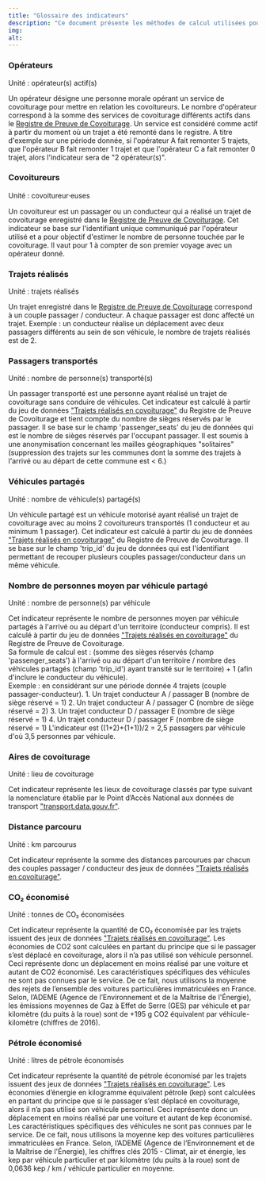 ```yaml
---
title: "Glossaire des indicateurs"
description: "Ce document présente les méthodes de calcul utilisées pour les indicateurs de l'observatoire."
img:
alt:
---
```

### <a name="operateur"></a>Opérateurs
<div role="alert" class="fr-alert fr-alert--info">
    <p class="fr-alert__title">Unité : opérateur(s) actif(s)</p>
</div>
Un opérateur désigne une personne morale opérant un service de covoiturage pour mettre en relation les covoitureurs. Le nombre d'opérateur correspond à la somme des services de covoiturage différents actifs dans le <a href="https://covoiturage.beta.gouv.fr/operateurs/">Registre de Preuve de Covoiturage</a>. Un service est considéré comme actif à partir du moment où un trajet a été remonté dans le registre. A titre d'exemple sur une période donnée, si l'opérateur A fait remonter 5 trajets, que l'opérateur B fait remonter 1 trajet et que l'opérateur C a fait remonter 0 trajet, alors l'indicateur sera de "2 opérateur(s)".

### <a name="covoitureur"></a>Covoitureurs
<div role="alert" class="fr-alert fr-alert--info">
    <p class="fr-alert__title">Unité : covoitureur⸱euses</p>
</div>
Un covoitureur est un passager ou un conducteur qui a réalisé un trajet de covoiturage enregistré  dans le <a href="https://covoiturage.beta.gouv.fr">Registre de Preuve de Covoiturage</a>. Cet indicateur se base sur l'identifiant unique communiqué par l'opérateur utilisé et a pour objectif d'estimer le nombre de personne touchée par le covoiturage. Il vaut pour 1 à compter de son premier voyage avec un opérateur donné.

### <a name="trajet"></a>Trajets réalisés 
<div role="alert" class="fr-alert fr-alert--info">
    <p class="fr-alert__title">Unité : trajets réalisés</p>
</div>
Un trajet enregistré  dans le <a href="https://covoiturage.beta.gouv.fr">Registre de Preuve de Covoiturage</a> correspond à un couple passager / conducteur. A chaque passager est donc affecté un trajet.
Exemple : un conducteur réalise un déplacement avec deux passagers différents au sein de son véhicule, le nombre de trajets réalisés est de 2.

### <a name="passager"></a>Passagers transportés
<div role="alert" class="fr-alert fr-alert--info">
    <p class="fr-alert__title">Unité : nombre de personne(s) transporté(s)</p>
</div>
Un passager transporté est une personne ayant réalisé un trajet de covoiturage sans conduire de véhicules. Cet indicateur est calculé à partir du jeu de données <a href="https://www.data.gouv.fr/fr/datasets/trajets-realises-en-covoiturage-registre-de-preuve-de-covoiturage/">"Trajets réalisés en covoiturage"</a> du Registre de Preuve de Covoiturage et tient compte du nombre de sièges réservés par le passager. Il se base sur le champ 'passenger_seats' du jeu de données qui est le nombre de sièges réservés par l'occupant passager. Il est soumis à une anonymisation concernant les mailles géographiques "solitaires" (suppression des trajets sur les communes dont la somme des trajets à l'arrivé ou au départ de cette commune est < 6.)

### <a name="vehicule"></a>Véhicules partagés
<div role="alert" class="fr-alert fr-alert--info">
    <p class="fr-alert__title">Unité : nombre de véhicule(s) partagé(s)</p>
</div>
Un véhicule partagé est un véhicule motorisé ayant réalisé un trajet de covoiturage avec au moins 2 covoitureurs transportés  (1 conducteur et au minimum 1 passager). Cet indicateur est calculé à partir du jeu de données <a href="https://www.data.gouv.fr/fr/datasets/trajets-realises-en-covoiturage-registre-de-preuve-de-covoiturage/">"Trajets réalisés en covoiturage"</a> du Registre de Preuve de Covoiturage. Il se base sur le champ 'trip_id' du jeu de données qui est l'identifiant permettant de recouper plusieurs couples passager/conducteur dans un même véhicule.

### <a name="occupation"></a>Nombre de personnes moyen par véhicule partagé
<div role="alert" class="fr-alert fr-alert--info">
    <p class="fr-alert__title">Unité : nombre de personne(s) par véhicule</p>
</div>
Cet indicateur représente le nombre de personnes moyen par véhicule partagés à l'arrivé ou au départ d'un territoire  (conducteur compris). Il est calculé à partir du jeu de données <a href="https://www.data.gouv.fr/fr/datasets/trajets-realises-en-covoiturage-registre-de-preuve-de-covoiturage/">"Trajets réalisés en covoiturage"</a> du Registre de Preuve de Covoiturage.<br/> 
Sa formule de calcul est : (somme des sièges réservés (champ 'passenger_seats') à l'arrivé ou au départ d'un territoire / nombre des véhicules partagés (champ 'trip_id') ayant transité sur le territoire) + 1 (afin d'inclure le conducteur du véhicule).<br/>
Exemple : en considérant sur une période donnée 4 trajets (couple passager-conducteur). 1. Un trajet conducteur A / passager B (nombre de siège réservé = 1) 2. Un trajet conducteur A / passager C (nombre de siège réservé = 2) 3. Un trajet conducteur D / passager E (nombre de siège réservé = 1) 4. Un trajet conducteur D / passager F (nombre de siège réservé = 1) L'indicateur est ((1+2)+(1+1))/2 = 2,5 passagers par véhicule d'où 3,5 personnes par véhicule.

### <a name="aire"></a>Aires de covoiturage
<div role="alert" class="fr-alert fr-alert--info">
    <p class="fr-alert__title">Unité : lieu de covoiturage</p>
</div>
Cet indicateur représente les lieux de covoiturage classés par type suivant la nomenclature établie par le Point d’Accès National aux données de transport <a href="https://transport.data.gouv.fr/datasets/base-nationale-des-lieux-de-covoiturage">"transport.data.gouv.fr"</a>.

### <a name="km_parcourus"></a>Distance parcouru
<div role="alert" class="fr-alert fr-alert--info">
    <p class="fr-alert__title">Unité : km parcourus</p>
</div>
Cet indicateur représente la somme des distances parcourues par chacun des couples passager / conducteur des jeux de données <a href="https://www.data.gouv.fr/fr/datasets/trajets-realises-en-covoiturage-registre-de-preuve-de-covoiturage/">"Trajets réalisés en covoiturage"</a>.

### <a name="co2"></a>CO₂ économisé
<div role="alert" class="fr-alert fr-alert--info">
    <p class="fr-alert__title">Unité : tonnes de CO₂ économisées</p>
</div>
Cet indicateur représente la quantité de CO₂ économisée par les trajets issuent des jeux de données <a href="https://www.data.gouv.fr/fr/datasets/trajets-realises-en-covoiturage-registre-de-preuve-de-covoiturage/">"Trajets réalisés en covoiturage"</a>.
Les économies de CO2 sont calculées en partant du principe que si le passager s’est déplacé en covoiturage, alors il n’a pas utilisé son véhicule personnel. Ceci représente donc un déplacement en moins réalisé par une voiture et autant de CO2 économisé. Les caractéristiques spécifiques des véhicules ne sont pas connues par le service. De ce fait, nous utilisons la moyenne des rejets de l’ensemble des voitures particulières immatriculées en France. Selon, l’ADEME (Agence de l’Environnement et de la Maîtrise de l'Énergie), les émissions moyennes de Gaz à Effet de Serre (GES) par véhicule et par kilomètre (du puits à la roue) sont de +195 g CO2 équivalent par véhicule-kilomètre (chiffres de 2016).

### <a name="petrole"></a>Pétrole économisé
<div role="alert" class="fr-alert fr-alert--info">
    <p class="fr-alert__title">Unité : litres de pétrole économisés</p>
</div>
Cet indicateur représente la quantité de pétrole économisé par les trajets issuent des jeux de données <a href="https://www.data.gouv.fr/fr/datasets/trajets-realises-en-covoiturage-registre-de-preuve-de-covoiturage/">"Trajets réalisés en covoiturage"</a>.
Les économies d’énergie en kilogramme équivalent pétrole (kep) sont calculées en partant du principe que si le passager s’est déplacé en covoiturage, alors il n’a pas utilisé son véhicule personnel. Ceci représente donc un déplacement en moins réalisé par une voiture et autant de kep économisé. Les caractéristiques spécifiques des véhicules ne sont pas connues par le service. De ce fait, nous utilisons la moyenne kep des voitures particulières immatriculées en France. Selon, l’ADEME (Agence de l’Environnement et de la Maîtrise de l'Énergie), les chiffres clés 2015 - Climat, air et énergie, les kep par véhicule particulier et par kilomètre (du puits à la roue) sont de 0,0636 kep / km / véhicule particulier en moyenne.
